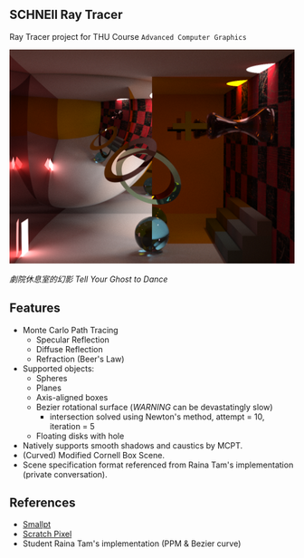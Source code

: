 SCHNEll Ray Tracer
------------------
Ray Tracer project for THU Course `Advanced Computer Graphics`

![Tell Your Ghost to Dance](result/pic_ser.png)

<i>劇院休息室的幻影</i>
<i>Tell Your Ghost to Dance</i>

## Features
- Monte Carlo Path Tracing
    - Specular Reflection
    - Diffuse Reflection
    - Refraction (Beer's Law)
- Supported objects:
    - Spheres
    - Planes
    - Axis-aligned boxes
    - Bezier rotational surface (*WARNING* can be devastatingly slow)
        - intersection solved using Newton's method, attempt = 10, iteration = 5
    - Floating disks with hole
- Natively supports smooth shadows and caustics by MCPT.
- (Curved) Modified Cornell Box Scene.
- Scene specification format referenced from Raina Tam's implementation (private conversation).

## References
- [Smallpt](http://www.kevinbeason.com/smallpt/)
- [Scratch Pixel](https://www.scratchapixel.com/)
- Student Raina Tam's implementation (PPM & Bezier curve)